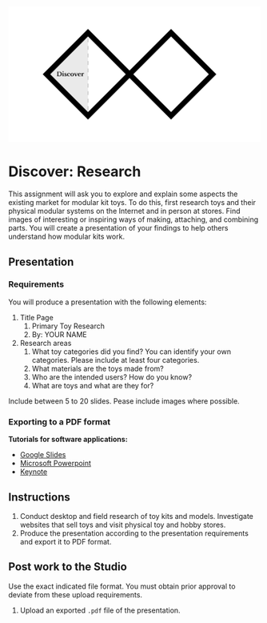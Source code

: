 ![Double Diamond Discover Phase graphic](/assets/dd-process-discover-1200px@2x.png)

# Discover: Research

This assignment will ask you to explore and explain some aspects the existing market for modular kit toys. To do this, first research toys and their physical modular systems on the Internet and in person at stores. Find images of interesting or inspiring ways of making, attaching, and combining parts. You will create a presentation of your findings to help others understand how modular kits work. 

## Presentation

### Requirements

You will produce a presentation with the following elements:

1. Title Page
   1. Primary Toy Research
   2. By: YOUR NAME 
2. Research areas
   1. What toy categories did you find? You can identify your own categories. Please include at least four categories.
   2. What materials are the toys made from?
   3. Who are the intended users? How do you know?
   4. What are toys and what are they for?
   
Include between 5 to 20 slides. Pease include images where possible.

### Exporting to a PDF format

**Tutorials for software applications:**

* [Google Slides](https://www.youtube.com/watch?v=D1WhvsQeY6w)
* [Microsoft Powerpoint](https://support.office.com/en-US/article/Save-PowerPoint-presentations-as-PDF-files-9B5C786B-9C6E-4FE6-81F6-9372F77C47C8)
* [Keynote](https://www.youtube.com/watch?v=AkWqdqOUUjk)

## Instructions

1. Conduct desktop and field research of toy kits and models. Investigate websites that sell toys and visit physical toy and hobby stores.
2. Produce the presentation according to the presentation requirements and export it to PDF format.

## Post work to the Studio

Use the exact indicated file format. You must obtain prior approval to deviate from these upload requirements.

1. Upload an exported `.pdf` file of the presentation.